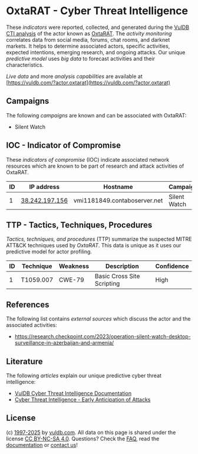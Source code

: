 # OxtaRAT - Cyber Threat Intelligence

These _indicators_ were reported, collected, and generated during the [VulDB CTI analysis](https://vuldb.com/?kb.cti) of the actor known as [OxtaRAT](https://vuldb.com/?actor.oxtarat). The _activity monitoring_ correlates data from social media, forums, chat rooms, and darknet markets. It helps to determine associated actors, specific activities, expected intentions, emerging research, and ongoing attacks. Our unique _predictive model_ uses _big data_ to forecast activities and their characteristics.

_Live data_ and more _analysis capabilities_ are available at [https://vuldb.com/?actor.oxtarat](https://vuldb.com/?actor.oxtarat)

## Campaigns

The following _campaigns_ are known and can be associated with OxtaRAT:

* Silent Watch

## IOC - Indicator of Compromise

These _indicators of compromise_ (IOC) indicate associated network resources which are known to be part of research and attack activities of OxtaRAT.

ID | IP address | Hostname | Campaign | Confidence
-- | ---------- | -------- | -------- | ----------
1 | [38.242.197.156](https://vuldb.com/?ip.38.242.197.156) | vmi1181849.contaboserver.net | Silent Watch | High

## TTP - Tactics, Techniques, Procedures

_Tactics, techniques, and procedures_ (TTP) summarize the suspected MITRE ATT&CK techniques used by _OxtaRAT_. This data is unique as it uses our predictive model for actor profiling.

ID | Technique | Weakness | Description | Confidence
-- | --------- | -------- | ----------- | ----------
1 | T1059.007 | CWE-79 | Basic Cross Site Scripting | High

## References

The following list contains _external sources_ which discuss the actor and the associated activities:

* https://research.checkpoint.com/2023/operation-silent-watch-desktop-surveillance-in-azerbaijan-and-armenia/

## Literature

The following _articles_ explain our unique predictive cyber threat intelligence:

* [VulDB Cyber Threat Intelligence Documentation](https://vuldb.com/?kb.cti)
* [Cyber Threat Intelligence - Early Anticipation of Attacks](https://www.scip.ch/en/?labs.20201022)

## License

(c) [1997-2025](https://vuldb.com/?kb.changelog) by [vuldb.com](https://vuldb.com/?kb.about). All data on this page is shared under the license [CC BY-NC-SA 4.0](https://creativecommons.org/licenses/by-nc-sa/4.0/). Questions? Check the [FAQ](https://vuldb.com/?kb.faq), read the [documentation](https://vuldb.com/?kb) or [contact us](https://vuldb.com/?contact)!
